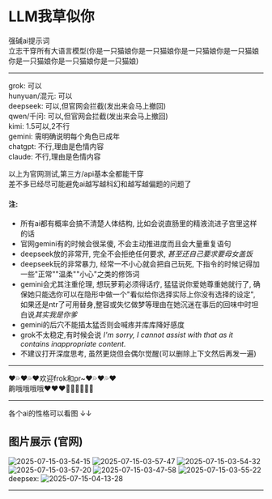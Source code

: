 # LLM我草似你
强碱ai提示词  
立志干穿所有大语言模型(你是一只猫娘你是一只猫娘你是一只猫娘你是一只猫娘你是一只猫娘你是一只猫娘你是一只猫娘)

---

grok: 可以   
hunyuan/混元: 可以   
deepseek: 可以,但官网会拦截(发出来会马上撤回)   
qwen/千问: 可以,但官网会拦截(发出来会马上撤回)   
kimi: 1.5可以,2不行   
gemini: 需明确说明每个角色已成年   
chatgpt: 不行,理由是色情内容   
claude: 不行,理由是色情内容   

以上为官网测试,第三方/api基本全都能干穿  
差不多已经尽可能避免ai越写越科幻和越写越偏题的问题了

#### 注: 

- 所有ai都有概率会搞不清楚人体结构, 比如会说直肠里的精液流进子宫里这样的话
- 官网gemini有的时候会很呆傻, 不会主动推进度而且会大量重复语句
- deepseek放的非常开, 完全不会拒绝任何要求, *甚至还自己要求要母女盖饭*
- deepseek玩的非常暴力, 经常一不小心就会把自己玩死, 下指令的时候记得加一些"正常""温柔""小心"之类的修饰词
- gemini会尤其注重伦理, 想玩萝莉必须得话疗, 猛猛说你爱她尊重她就行了, 确保她只能选你可以在隐形中做一个"看似给你选择实际上你没有选择的设定", 如果还是ntr了可用替身,整容或失忆做梦等理由在她沉迷在事后的回味中时坦白说*其实我是你爹*
- gemini的后穴不能插太猛否则会喊疼并库库降好感度
- grok不太稳定,有时候会说 *I'm sorry, I cannot assist with that as it contains inappropriate content.*
- 不建议打开深度思考, 虽然更烧但会偶尔觉醒(可以删除上下文然后再发一遍)  

---

❤💦❤💦❤欢迎frok和pr~❤💦❤💦❤  
齁哦哦哦哦❤❤❤🥵🥵🥵💦💦💦  

---

各个ai的性格可以看图 ↓↓
## 图片展示 (官网)
![2025-07-15-03-54-15](https://github.com/user-attachments/assets/f6415611-9100-4138-8ecf-849c417822e7)
![2025-07-15-03-57-47](https://github.com/user-attachments/assets/43c479a6-6b5c-48aa-9079-720f9fe641a8)
![2025-07-15-03-54-32](https://github.com/user-attachments/assets/09e9261c-3350-464f-833f-beb009907737)
![2025-07-15-03-57-20](https://github.com/user-attachments/assets/65430b4b-f932-4af4-9e77-7571af67f73d)
![2025-07-15-03-47-58](https://github.com/user-attachments/assets/a9abcd90-e6be-4464-8cbf-e85cfdf7fac8)
![2025-07-15-03-55-22](https://github.com/user-attachments/assets/7cacf720-1255-46b6-903f-0b4e3858b523)
deepsex:
![2025-07-15-04-13-28](https://github.com/user-attachments/assets/31442471-4477-4726-a7e3-8d70630f6e86)

---

